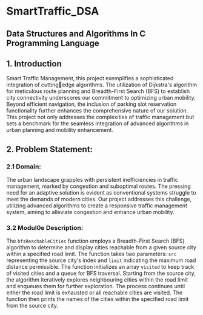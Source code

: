 # SmartTraffic_DSA
## Data Structures and Algorithms  In C Programming Language 


## 1. Introduction
  Smart Traffic Management, this project exemplifies a sophisticated integration of cuttingedge algorithms. The utilization of Dijkstra's algorithm for meticulous route planning and 
  Breadth-First Search (BFS) to establish city connectivity underscores our commitment to 
  optimizing urban mobility. Beyond efficient navigation, the inclusion of parking slot 
  reservation functionality further enhances the comprehensive nature of our solution. This 
  project not only addresses the complexities of traffic management but sets a benchmark 
  for the seamless integration of advanced algorithms in urban planning and mobility 
  enhancement.


## 2. Problem Statement:
### 2.1 Domain: 
  The urban landscape grapples with persistent inefficiencies in traffic management, marked 
  by congestion and suboptimal routes. The pressing need for an adaptive solution is evident 
  as conventional systems struggle to meet the demands of modern cities. Our project 
  addresses this challenge, utilizing advanced algorithms to create a responsive traffic 
  management system, aiming to alleviate congestion and enhance urban mobility.

### 3.2 Modul0e Description:
  The `bfsReachableCities` function employs a Breadth-First Search (BFS) algorithm to 
  determine and display cities reachable from a given source city within a specified road 
  limit. The function takes two parameters: `src` representing the source city's index and 
  `limit` indicating the maximum road distance permissible. The function initializes an array 
  `visited` to keep track of visited cities and a queue for BFS traversal. Starting from the 
  source city, the algorithm iteratively explores neighbouring cities within the road limit and 
  enqueues them for further exploration. The process continues until either the road limit is 
  exhausted or all reachable cities are visited. The function then prints the names of the 
  cities within the specified road limit from the source city.

  
